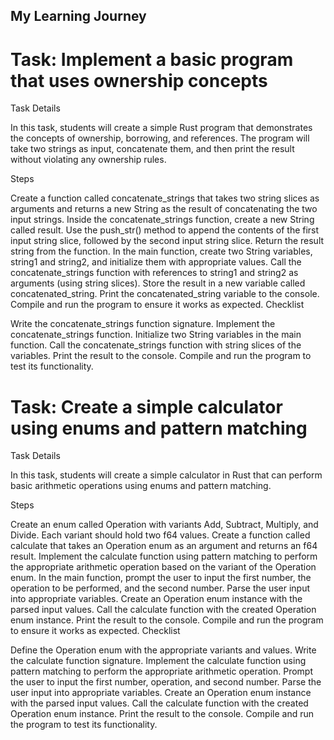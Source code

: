 ## My Learning Journey

# Task: Implement a basic program that uses ownership concepts
Task Details

In this task, students will create a simple Rust program that demonstrates the concepts of ownership, borrowing, and references. The program will take two strings as input, concatenate them, and then print the result without violating any ownership rules.

Steps

Create a function called concatenate_strings that takes two string slices as arguments and returns a new String as the result of concatenating the two input strings.
Inside the concatenate_strings function, create a new String called result. Use the push_str() method to append the contents of the first input string slice, followed by the second input string slice.
Return the result string from the function.
In the main function, create two String variables, string1 and string2, and initialize them with appropriate values.
Call the concatenate_strings function with references to string1 and string2 as arguments (using string slices). Store the result in a new variable called concatenated_string.
Print the concatenated_string variable to the console.
Compile and run the program to ensure it works as expected.
Checklist

Write the concatenate_strings function signature.
Implement the concatenate_strings function.
Initialize two String variables in the main function.
Call the concatenate_strings function with string slices of the variables.
Print the result to the console.
Compile and run the program to test its functionality.

# Task: Create a simple calculator using enums and pattern matching
Task Details

In this task, students will create a simple calculator in Rust that can perform basic arithmetic operations using enums and pattern matching.

Steps

Create an enum called Operation with variants Add, Subtract, Multiply, and Divide. Each variant should hold two f64 values.
Create a function called calculate that takes an Operation enum as an argument and returns an f64 result.
Implement the calculate function using pattern matching to perform the appropriate arithmetic operation based on the variant of the Operation enum.
In the main function, prompt the user to input the first number, the operation to be performed, and the second number.
Parse the user input into appropriate variables.
Create an Operation enum instance with the parsed input values.
Call the calculate function with the created Operation enum instance.
Print the result to the console.
Compile and run the program to ensure it works as expected.
Checklist

Define the Operation enum with the appropriate variants and values.
Write the calculate function signature.
Implement the calculate function using pattern matching to perform the appropriate arithmetic operation.
Prompt the user to input the first number, operation, and second number.
Parse the user input into appropriate variables.
Create an Operation enum instance with the parsed input values.
Call the calculate function with the created Operation enum instance.
Print the result to the console.
Compile and run the program to test its functionality.
